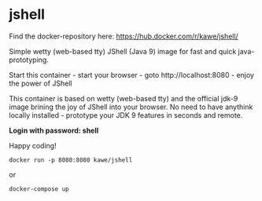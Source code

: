 # jshell
Find the docker-repository here: https://hub.docker.com/r/kawe/jshell/

Simple wetty (web-based tty) JShell (Java 9) image for fast and quick java-prototyping.

Start this container - start your browser - goto http://localhost:8080 - enjoy the power of JShell

This container is based on wetty (web-based tty) and the official jdk-9 image brining the joy of JShell into your browser. No need to have anythink locally installed - prototype your JDK 9 features in seconds and remote.

__Login with password: shell__

Happy coding!

```
docker run -p 8080:8080 kawe/jshell
```
or
```
docker-compose up
```

